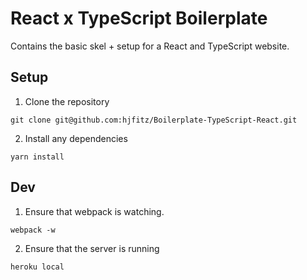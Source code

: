# React x TypeScript Boilerplate
Contains the basic skel + setup for a React and TypeScript website.

## Setup
1. Clone the repository

`git clone git@github.com:hjfitz/Boilerplate-TypeScript-React.git`

2. Install any dependencies

`yarn install`

## Dev

1. Ensure that webpack is watching.

`webpack -w`

2. Ensure that the server is running

`heroku local`
